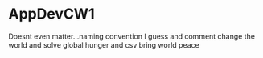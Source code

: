 # AppDevCW1
Doesnt even matter...naming convention I guess and comment change the world and solve global hunger and csv bring world peace
